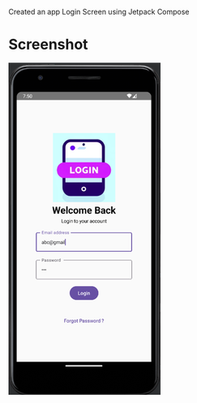 Created an app Login Screen using Jetpack Compose

# Screenshot
<img src="images/login.png" alt="Home Screen" width="300"/> 
